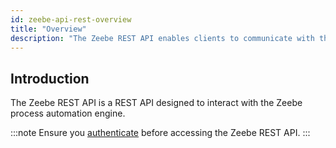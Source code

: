 ```yaml
---
id: zeebe-api-rest-overview
title: "Overview"
description: "The Zeebe REST API enables clients to communicate with the cluster. Activate jobs, cancel and create process instances, and more."
---
```


## Introduction

The Zeebe REST API is a REST API designed to interact with the Zeebe process automation engine.

:::note
Ensure you [authenticate](./zeebe-api-rest-authentication.md) before accessing the Zeebe REST API.
:::
